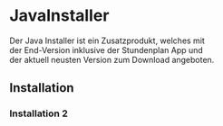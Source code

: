 # JavaInstaller
  Der Java Installer ist ein Zusatzprodukt, welches mit\
  der End-Version inklusive der Stundenplan App und\
  der aktuell neusten Version zum Download angeboten.
  
## Installation


### Installation 2
